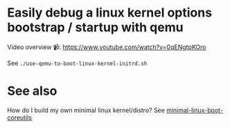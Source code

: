 # Easily debug a linux kernel options bootstrap / startup with qemu

Video overview 📹: https://www.youtube.com/watch?v=0qENgtpKOro

See `./use-qemu-to-boot-linux-kernel-initrd.sh`

# See also

How do I build my own minimal linux kernel/distro? See [minimal-linux-boot-coreutils](https://github.com/KarmaComputing/minimal-linux-boot-coreutils)
